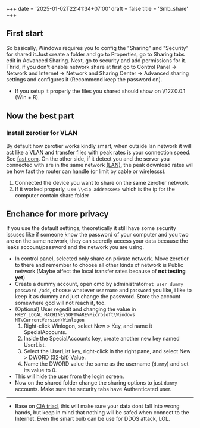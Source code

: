 +++
date = '2025-01-02T22:41:34+07:00'
draft = false
title = 'Smb_share'
+++

## First start
So basically, Windows requires you to config the "Sharing" and "Security" for shared it.Just create a folder and go to Properties, go to Sharing tabs edit in Advanced Sharing. Next, go to security and add permissions for it. Thrid, if you don't enable network share at first go to Control Panel -> Network and Internet -> Network and Sharing Center -> Advanced sharing settings and configures it (Recommend keep the password on).
- If you setup it properly the files you shared should show on \\\127.0.0.1 (Win + R).
## Now the best part
### Install zerotier for VLAN
By default how zerotier works kindly smart, when outside lan network it will act like a VLAN and transfer files with peak rates is your connection speed. See [fast.com](https://fast.com). On the other side, if it detect you and the server you connected with are in the same network [(LAN)](https://en.wikipedia.org/wiki/Local_area_network), the peak download rates will be how fast the router can handle (or limit by cable or wirelesss).
1. Connected the device you want to share on the same zerotier network.
2. If it worked properly, use `` \\<ip addresses> `` which is the ip for the computer contain share folder
## Enchance for more privacy
If you use the default settings, theoretically it still have some security issuses like if someone know the password of your computer and you two are on the same network, they can secretly access your data because the leaks account/password and the network you are using.
- In control panel, selected only share on private network. Move zerotier to there and remember to choose all other kinds of network is Public network (Maybe affect the local transfer rates because of **not testing yet**)
- Create a dummy account, open cmd by administrator``net user dummy password /add``, choose whatever ``username`` and ``password`` you like, i like to keep it as dummy and just change the password. Store the account somewhere god will not reach it, too.
- (Optional) User regedit and changing the value in ``HKEY_LOCAL_MACHINE\SOFTWARE\Microsoft\Windows NT\CurrentVersion\Winlogon``
	1. Right-click Winlogon, select New > Key, and name it SpecialAccounts.
	2. Inside the SpecialAccounts key, create another new key named UserList.
	3. Select the UserList key, right-click in the right pane, and select New > DWORD (32-bit) Value.
	4. Name the DWORD value the same as the username (``dummy``) and set its value to 0.
- This will hide the user from the login screen.
- Now on the shared folder change the sharing options to just ``dummy`` accounts. Make sure the security tabs have Authenticated user.
---
- Base on [CIA triad](https://www.techtarget.com/whatis/definition/Confidentiality-integrity-and-availability-CIA), this will make sure your data dont fall into wrong hands, but keep in mind that nothing will be safed when connect to the Internet. Even the smart bulb can be use for DDOS attack, LOL. 